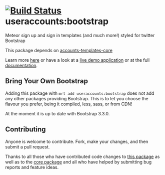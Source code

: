 [![Build Status](https://travis-ci.org/useraccounts/bootstrap.svg?branch=master)](https://travis-ci.org/useraccounts/bootstrap)
useraccounts:bootstrap
======================

Meteor sign up and sign in templates (and much more!) styled for twitter Bootstrap

This package depends on [accounts-templates-core](https://atmospherejs.com/useraccounts/core)

Learn more [here](http://accounts-templates.meteor.com) or have a look at a [live demo application](http://accounts-templates-bootstrap.meteor.com) or at the full [documentation](https://github.com/useraccounts/core).


## Bring Your Own Bootstrap

Adding this package with `mrt add useraccounts:bootstrap` does not add any other packages providing Bootstrap. This is to let you choose the flavour you prefer, being it compiled, less, sass, or from CDN!

At the moment it is up to date with Bootstrap 3.3.0.


## Contributing

Anyone is welcome to contribute. Fork, make your changes, and then submit a pull request.

Thanks to all those who have contributed code changes to [this package](https://github.com/useraccounts/bootstrap/graphs/contributors) as well as to the [core package](https://github.com/useraccounts/core/graphs/contributors) and all who have helped by submitting bug reports and feature ideas.